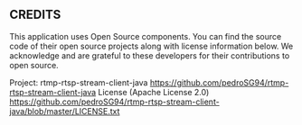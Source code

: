 CREDITS
--------
This application uses Open Source components. You can find the source code of their open source projects 
along with license information below. We acknowledge and are grateful to these developers for 
their contributions to open source.

Project: rtmp-rtsp-stream-client-java https://github.com/pedroSG94/rtmp-rtsp-stream-client-java
License (Apache License 2.0) https://github.com/pedroSG94/rtmp-rtsp-stream-client-java/blob/master/LICENSE.txt
